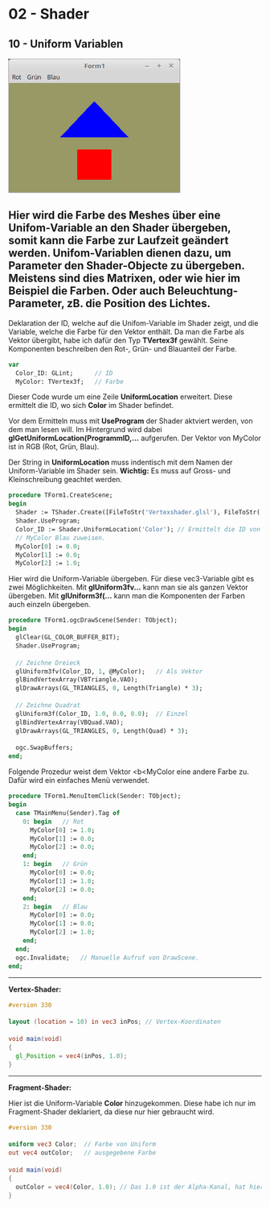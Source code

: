 # 02 - Shader
## 10 - Uniform Variablen

![image.png](image.png)

Hier wird die Farbe des Meshes über eine Unifom-Variable an den Shader übergeben, somit kann die Farbe zur Laufzeit geändert werden.
Unifom-Variablen dienen dazu, um Parameter den Shader-Objecte zu übergeben. Meistens sind dies Matrixen, oder wie hier im Beispiel die Farben.
Oder auch Beleuchtung-Parameter, zB. die Position des Lichtes.
---
Deklaration der ID, welche auf die Unifom-Variable im Shader zeigt, und die Variable, welche die Farbe für den Vektor enthält.
Da man die Farbe als Vektor übergibt, habe ich dafür den Typ <b>TVertex3f</b> gewählt. Seine Komponenten beschreiben den Rot-, Grün- und Blauanteil der Farbe.

```pascal
var
  Color_ID: GLint;      // ID
  MyColor: TVertex3f;   // Farbe
```

Dieser Code wurde um eine Zeile <b>UniformLocation</b> erweitert.
Diese ermittelt die ID, wo sich <b>Color</b> im Shader befindet.

Vor dem Ermitteln muss mit <b>UseProgram</b> der Shader aktviert werden, von dem man lesen will.
Im Hintergrund wird dabei <b>glGetUniformLocation(ProgrammID,...</b> aufgerufen.
Der Vektor von MyColor ist in RGB (Rot, Grün, Blau).

Der String in <b>UniformLocation</b> muss indentisch mit dem Namen der Uniform-Variable im Shader sein. <b>Wichtig:</b> Es muss auf Gross- und Kleinschreibung geachtet werden.

```pascal
procedure TForm1.CreateScene;
begin
  Shader := TShader.Create([FileToStr('Vertexshader.glsl'), FileToStr('Fragmentshader.glsl')]);
  Shader.UseProgram;
  Color_ID := Shader.UniformLocation('Color'); // Ermittelt die ID von "Color".
  // MyColor Blau zuweisen.
  MyColor[0] := 0.0;
  MyColor[1] := 0.0;
  MyColor[2] := 1.0;
```

Hier wird die Uniform-Variable übergeben. Für diese vec3-Variable gibt es zwei Möglichkeiten.
Mit <b>glUniform3fv...</b> kann man sie als ganzen Vektor übergeben.
Mit <b>glUniform3f(...</b> kann man die Komponenten der Farben auch einzeln übergeben.

```pascal
procedure TForm1.ogcDrawScene(Sender: TObject);
begin
  glClear(GL_COLOR_BUFFER_BIT);
  Shader.UseProgram;

  // Zeichne Dreieck
  glUniform3fv(Color_ID, 1, @MyColor);   // Als Vektor
  glBindVertexArray(VBTriangle.VAO);
  glDrawArrays(GL_TRIANGLES, 0, Length(Triangle) * 3);

  // Zeichne Quadrat
  glUniform3f(Color_ID, 1.0, 0.0, 0.0);  // Einzel
  glBindVertexArray(VBQuad.VAO);
  glDrawArrays(GL_TRIANGLES, 0, Length(Quad) * 3);

  ogc.SwapBuffers;
end;
```

Folgende Prozedur weist dem Vektor <b<MyColor</b> eine andere Farbe zu.
Dafür wird ein einfaches Menü verwendet.

```pascal
procedure TForm1.MenuItemClick(Sender: TObject);
begin
  case TMainMenu(Sender).Tag of
    0: begin   // Rot
      MyColor[0] := 1.0;
      MyColor[1] := 0.0;
      MyColor[2] := 0.0;
    end;
    1: begin   // Grün
      MyColor[0] := 0.0;
      MyColor[1] := 1.0;
      MyColor[2] := 0.0;
    end;
    2: begin   // Blau
      MyColor[0] := 0.0;
      MyColor[1] := 0.0;
      MyColor[2] := 1.0;
    end;
  end;
  ogc.Invalidate;   // Manuelle Aufruf von DrawScene.
end;
```

---
<b>Vertex-Shader:</b>

```glsl
#version 330

layout (location = 10) in vec3 inPos; // Vertex-Koordinaten
 
void main(void)
{
  gl_Position = vec4(inPos, 1.0);
}

```

---
<b>Fragment-Shader:</b>

Hier ist die Uniform-Variable <b>Color</b> hinzugekommen.
Diese habe ich nur im Fragment-Shader deklariert, da diese nur hier gebraucht wird.

```glsl
#version 330

uniform vec3 Color;  // Farbe von Uniform
out vec4 outColor;   // ausgegebene Farbe

void main(void)
{
  outColor = vec4(Color, 1.0); // Das 1.0 ist der Alpha-Kanal, hat hier keine Bedeutung.
}

```


